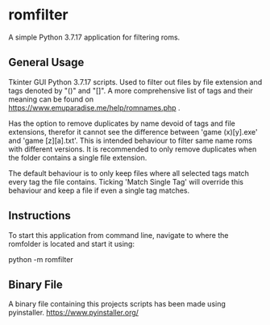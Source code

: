 romfilter
==============
A simple Python 3.7.17 application for filtering roms.

General Usage
-------------

Tkinter GUI Python 3.7.17 scripts. Used to filter out files by file extension and tags denoted by "()" and "[]". 
A more comprehensive list of tags and their meaning can be found on https://www.emuparadise.me/help/romnames.php .

Has the option to remove duplicates by name devoid of tags and file extensions, 
therefor it cannot see the difference between 'game (x)[y].exe' and 'game [z][a].txt'. This is intended behaviour to filter same name roms with different versions. It is recommended to only remove duplicates when the folder contains a single file extension.

The default behaviour is to only keep files where all selected tags match every tag the file contains. 
Ticking 'Match Single Tag' will override this behaviour and keep a file if even a single tag matches.

Instructions
-------------
To start this application from command line, navigate to where the romfolder is located and start it using:

python -m romfilter


Binary File
------

A binary file containing this projects scripts has been made using pyinstaller. https://www.pyinstaller.org/
